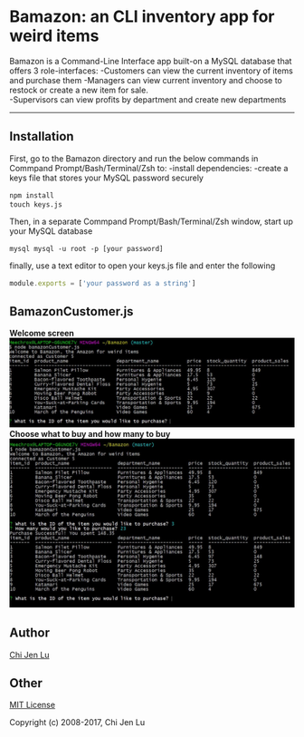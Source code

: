 # Bamazon: an CLI inventory app for weird items

Bamazon is a Command-Line Interface app built-on a MySQL database that offers 3 role-interfaces:
-Customers can view the current inventory of items and purchase them
-Managers can view current inventory and choose to restock or create a new item for sale.  
-Supervisors can view profits by department and create new departments

---

## Installation

First, go to the Bamazon directory and run the below commands in Commpand Prompt/Bash/Terminal/Zsh to:
-install dependencies:
-create a keys file that stores your MySQL password securely

```
npm install
touch keys.js
```

Then, in a separate Commpand Prompt/Bash/Terminal/Zsh window, start up your MySQL database

```
mysql mysql -u root -p [your password]
```

finally, use a text editor to open your keys.js file and enter the following

```javascript
module.exports = ['your password as a string']
```

## BamazonCustomer.js

**Welcome screen**
![Step1](images/customer-1.jpg)
**Choose what to buy and how many to buy**
![Step2](images/customer-2.jpg)

## Author

[Chi Jen Lu](https://github.com/chulinguy) 

## Other

[MIT License](http://www.opensource.org/licenses/mit-license.php)

Copyright (c) 2008-2017, Chi Jen Lu